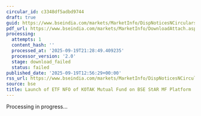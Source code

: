 ```yaml
---
circular_id: c3348df5adbd9744
draft: true
guid: https://www.bseindia.com/markets/MarketInfo/DispNoticesNCirculars.aspx?Noticeid={43BD9F3B-3885-440B-907D-FFB9B2085827}&noticeno=20250919-26&dt=09/19/2025&icount=26&totcount=44&flag=0
pdf_url: https://www.bseindia.com/markets/MarketInfo/DownloadAttach.aspx?id=20250919-26&attachedId=
processing:
  attempts: 1
  content_hash: ''
  processed_at: '2025-09-19T21:28:49.409235'
  processor_version: '2.0'
  stage: download_failed
  status: failed
published_date: '2025-09-19T12:56:29+00:00'
rss_url: https://www.bseindia.com/markets/MarketInfo/DispNoticesNCirculars.aspx?Noticeid={43BD9F3B-3885-440B-907D-FFB9B2085827}&noticeno=20250919-26&dt=09/19/2025&icount=26&totcount=44&flag=0
source: bse
title: Launch of ETF NFO of KOTAK Mutual Fund on BSE StAR MF Platform
---
```


Processing in progress...